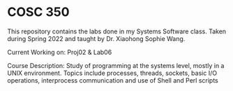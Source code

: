 # COSC 350
This repository contains the labs done in my Systems Software class. Taken during Spring 2022 and taught by Dr. Xiaohong Sophie Wang.

Current Working on: Proj02 & Lab06

Course Description:
Study of programming at the systems level, mostly in a UNIX environment. Topics include processes, threads, sockets, basic I/O operations, interprocess communication and use of Shell and Perl scripts

